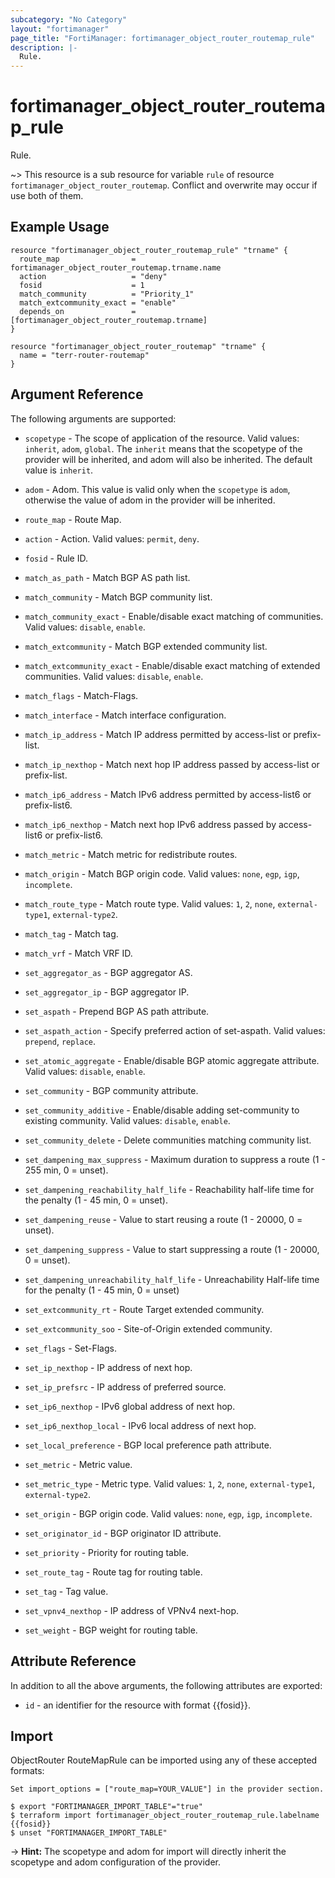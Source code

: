 ```yaml
---
subcategory: "No Category"
layout: "fortimanager"
page_title: "FortiManager: fortimanager_object_router_routemap_rule"
description: |-
  Rule.
---
```


# fortimanager_object_router_routemap_rule
Rule.

~> This resource is a sub resource for variable `rule` of resource `fortimanager_object_router_routemap`. Conflict and overwrite may occur if use both of them.



## Example Usage

```hcl
resource "fortimanager_object_router_routemap_rule" "trname" {
  route_map                = fortimanager_object_router_routemap.trname.name
  action                   = "deny"
  fosid                    = 1
  match_community          = "Priority_1"
  match_extcommunity_exact = "enable"
  depends_on               = [fortimanager_object_router_routemap.trname]
}

resource "fortimanager_object_router_routemap" "trname" {
  name = "terr-router-routemap"
}
```

## Argument Reference


The following arguments are supported:

* `scopetype` - The scope of application of the resource. Valid values: `inherit`, `adom`, `global`. The `inherit` means that the scopetype of the provider will be inherited, and adom will also be inherited. The default value is `inherit`.
* `adom` - Adom. This value is valid only when the `scopetype` is `adom`, otherwise the value of adom in the provider will be inherited.
* `route_map` - Route Map.

* `action` - Action. Valid values: `permit`, `deny`.

* `fosid` - Rule ID.
* `match_as_path` - Match BGP AS path list.
* `match_community` - Match BGP community list.
* `match_community_exact` - Enable/disable exact matching of communities. Valid values: `disable`, `enable`.

* `match_extcommunity` - Match BGP extended community list.
* `match_extcommunity_exact` - Enable/disable exact matching of extended communities. Valid values: `disable`, `enable`.

* `match_flags` - Match-Flags.
* `match_interface` - Match interface configuration.
* `match_ip_address` - Match IP address permitted by access-list or prefix-list.
* `match_ip_nexthop` - Match next hop IP address passed by access-list or prefix-list.
* `match_ip6_address` - Match IPv6 address permitted by access-list6 or prefix-list6.
* `match_ip6_nexthop` - Match next hop IPv6 address passed by access-list6 or prefix-list6.
* `match_metric` - Match metric for redistribute routes.
* `match_origin` - Match BGP origin code. Valid values: `none`, `egp`, `igp`, `incomplete`.

* `match_route_type` - Match route type. Valid values: `1`, `2`, `none`, `external-type1`, `external-type2`.

* `match_tag` - Match tag.
* `match_vrf` - Match VRF ID.
* `set_aggregator_as` - BGP aggregator AS.
* `set_aggregator_ip` - BGP aggregator IP.
* `set_aspath` - Prepend BGP AS path attribute.
* `set_aspath_action` - Specify preferred action of set-aspath. Valid values: `prepend`, `replace`.

* `set_atomic_aggregate` - Enable/disable BGP atomic aggregate attribute. Valid values: `disable`, `enable`.

* `set_community` - BGP community attribute.
* `set_community_additive` - Enable/disable adding set-community to existing community. Valid values: `disable`, `enable`.

* `set_community_delete` - Delete communities matching community list.
* `set_dampening_max_suppress` - Maximum duration to suppress a route (1 - 255 min, 0 = unset).
* `set_dampening_reachability_half_life` - Reachability half-life time for the penalty (1 - 45 min, 0 = unset).
* `set_dampening_reuse` - Value to start reusing a route (1 - 20000, 0 = unset).
* `set_dampening_suppress` - Value to start suppressing a route (1 - 20000, 0 = unset).
* `set_dampening_unreachability_half_life` - Unreachability Half-life time for the penalty (1 - 45 min, 0 = unset)
* `set_extcommunity_rt` - Route Target extended community.
* `set_extcommunity_soo` - Site-of-Origin extended community.
* `set_flags` - Set-Flags.
* `set_ip_nexthop` - IP address of next hop.
* `set_ip_prefsrc` - IP address of preferred source.
* `set_ip6_nexthop` - IPv6 global address of next hop.
* `set_ip6_nexthop_local` - IPv6 local address of next hop.
* `set_local_preference` - BGP local preference path attribute.
* `set_metric` - Metric value.
* `set_metric_type` - Metric type. Valid values: `1`, `2`, `none`, `external-type1`, `external-type2`.

* `set_origin` - BGP origin code. Valid values: `none`, `egp`, `igp`, `incomplete`.

* `set_originator_id` - BGP originator ID attribute.
* `set_priority` - Priority for routing table.
* `set_route_tag` - Route tag for routing table.
* `set_tag` - Tag value.
* `set_vpnv4_nexthop` - IP address of VPNv4 next-hop.
* `set_weight` - BGP weight for routing table.


## Attribute Reference

In addition to all the above arguments, the following attributes are exported:
* `id` - an identifier for the resource with format {{fosid}}.

## Import

ObjectRouter RouteMapRule can be imported using any of these accepted formats:
```
Set import_options = ["route_map=YOUR_VALUE"] in the provider section.

$ export "FORTIMANAGER_IMPORT_TABLE"="true"
$ terraform import fortimanager_object_router_routemap_rule.labelname {{fosid}}
$ unset "FORTIMANAGER_IMPORT_TABLE"
```
-> **Hint:** The scopetype and adom for import will directly inherit the scopetype and adom configuration of the provider.
